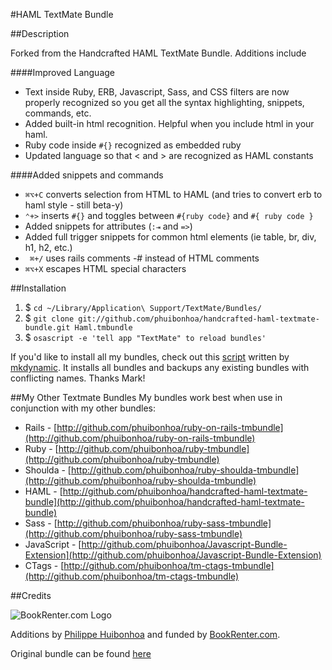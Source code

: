 #HAML TextMate Bundle

##Description

Forked from the Handcrafted HAML TextMate Bundle.  Additions include

####Improved Language
 * Text inside Ruby, ERB, Javascript, Sass, and CSS filters are now properly recognized so you get all the syntax highlighting, snippets, commands, etc.
 * Added built-in html recognition. Helpful when you include html in your haml.
 * Ruby code inside <code>#{}</code> recognized as embedded ruby
 * Updated language so that < and > are recognized as HAML constants

####Added snippets and commands
 * <code>⌘⌥+C</code> converts selection from HTML to HAML (and tries to convert erb to haml style - still beta-y)
 * <code>⌃+></code> inserts <code>#{}</code> and toggles between <code>#{ruby code}</code> and <code>#{ ruby code }</code>
 * Added snippets for attributes (<code>:⇥</code> and <code>=></code>)
 * Added full trigger snippets for common html elements (ie table, br, div, h1, h2, etc.)
 * <code> ⌘+/</code> uses rails comments -# instead of HTML comments
 * <code>⌘⌥+X</code> escapes HTML special characters

##Installation

1. $ `cd ~/Library/Application\ Support/TextMate/Bundles/`
2. $ `git clone git://github.com/phuibonhoa/handcrafted-haml-textmate-bundle.git Haml.tmbundle`
3. $ `osascript -e 'tell app "TextMate" to reload bundles'`

If you'd like to install all my bundles, check out this [script](http://gist.github.com/443129) written by [mkdynamic](http://github.com/mkdynamic).  It installs all bundles and backups any existing bundles with conflicting names.  Thanks Mark!
 
##My Other Textmate Bundles
My bundles work best when use in conjunction with my other bundles:

 * Rails - [http://github.com/phuibonhoa/ruby-on-rails-tmbundle](http://github.com/phuibonhoa/ruby-on-rails-tmbundle)
 * Ruby - [http://github.com/phuibonhoa/ruby-tmbundle](http://github.com/phuibonhoa/ruby-tmbundle)
 * Shoulda - [http://github.com/phuibonhoa/ruby-shoulda-tmbundle](http://github.com/phuibonhoa/ruby-shoulda-tmbundle)
 * HAML - [http://github.com/phuibonhoa/handcrafted-haml-textmate-bundle](http://github.com/phuibonhoa/handcrafted-haml-textmate-bundle)
 * Sass - [http://github.com/phuibonhoa/ruby-sass-tmbundle](http://github.com/phuibonhoa/ruby-sass-tmbundle)
 * JavaScript - [http://github.com/phuibonhoa/Javascript-Bundle-Extension](http://github.com/phuibonhoa/Javascript-Bundle-Extension)
 * CTags - [http://github.com/phuibonhoa/tm-ctags-tmbundle](http://github.com/phuibonhoa/tm-ctags-tmbundle)

##Credits

![BookRenter.com Logo](http://assets0.bookrenter.com/images/header/bookrenter_logo.gif "BookRenter.com")

Additions by [Philippe Huibonhoa](http://github.com/phuibonhoa) and funded by [BookRenter.com](http://www.bookrenter.com "BookRenter.com").


Original bundle can be found [here](http://github.com/handcrafted/handcrafted-haml-textmate-bundle)
